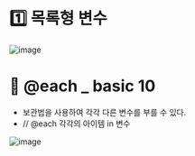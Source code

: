# 1️⃣ 목록형 변수

![image](https://github.com/myunzzhang/sass/assets/129017008/f797b91a-97bb-4f1b-a556-28a0311314ec)


# 🦖 @each _ basic 10

  * 보관법을 사용하여 각각 다른 변수를 부를 수 있다. 
  * // @each 각각의 아이템 in 변수 

![image](https://github.com/myunzzhang/sass/assets/129017008/684a649d-d8d2-48b9-8341-c50b7195ae45)


